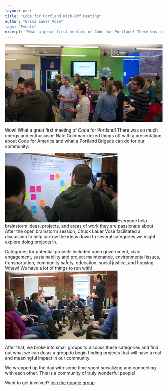 ```yaml
---
layout: post
title: "Code for Portland Kick-Off Meeting"
author: "Erica Lauer Vose"
tags: "Events"
excerpt: "What a great first meeting of Code for Portland! There was so much energy and enthusiasm!"
---
```


<img src="/assets/img/cfp-brainstorm-large-group.jpg">

Wow! What a great first meeting of Code for Portland! There was so much energy and enthusiasm! Nate Goldman kicked things off with a presentation about Code for America and what a Portland Brigade can do for our community.

<img class="img-wrap" src="/assets/img/cfp-brainstorm.jpg">Everyone help brainstorm ideas, projects, and areas of work they are passionate about.
After the open brainstorm session, Chuck Lauer Vose facilitated a discussion to help narrow the ideas down to several categories we might explore doing projects in.

Categories for potential projects included open government, civic engagement, sustainability and project maintenance, environmental issues, transportation, community safety, education, social justice, and housing. Whew! We have a lot of things to run with! <img class="img-wrap-left" src="/assets/img/cfp-large-group.jpg">

After that, we broke into small groups to discuss these categories and find out what we can do as a group to begin finding projects that will have a real and meaningful impact in our community.

We wrapped up the day with some time spent socializing and connecting with each other. This is a community of truly wonderful people!

<p class="side-note">
  Want to get involved? <a href="https://groups.google.com/forum/#!forum/code-for-portland">join the google group</a>
</p>